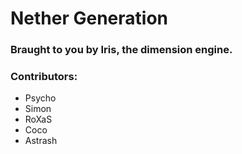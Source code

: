 # Nether Generation
### Braught to you by Iris, the dimension engine.


### Contributors:
- Psycho
- Simon
- RoXaS
- Coco
- Astrash
